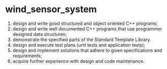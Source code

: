 # wind_sensor_system
1. design and write good structured and object oriented C++ programs;
2. design and write well documented C++ programs that use programmer designed data
structures;
3. demonstrate the specified parts of the Standard Template Library.
4. design and execute test plans (unit tests and application tests);
5. design and implement solutions that adhere to given specifications and requirements;
6. acquire further experience with design and code maintenance.
